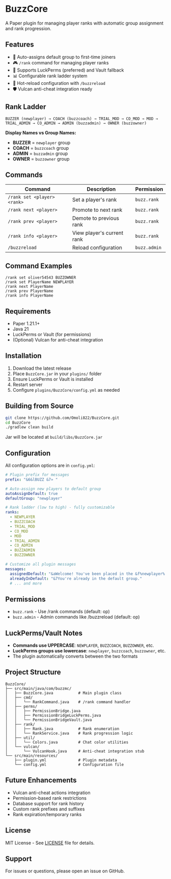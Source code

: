 # BuzzCore

A Paper plugin for managing player ranks with automatic group assignment and rank progression.

## Features
- 🎯 Auto-assigns default group to first-time joiners
- 🎮 `/rank` command for managing player ranks
- 🔧 Supports LuckPerms (preferred) and Vault fallback
- 📊 Configurable rank ladder system
- 🔄 Hot-reload configuration with `/buzzreload`
- 🛡️ Vulcan anti-cheat integration ready

## Rank Ladder
```
BUZZER (newplayer) → COACH (buzzcoach) → TRIAL_MOD → CO_MOD → MOD → TRIAL_ADMIN → CO_ADMIN → ADMIN (buzzadmin) → OWNER (buzzowner)
```

**Display Names vs Group Names:**
- **BUZZER** = `newplayer` group
- **COACH** = `buzzcoach` group  
- **ADMIN** = `buzzadmin` group
- **OWNER** = `buzzowner` group

## Commands
| Command | Description | Permission |
|---------|-------------|------------|
| `/rank set <player> <rank>` | Set a player's rank | `buzz.rank` |
| `/rank next <player>` | Promote to next rank | `buzz.rank` |
| `/rank prev <player>` | Demote to previous rank | `buzz.rank` |
| `/rank info <player>` | View player's current rank | `buzz.rank` |
| `/buzzreload` | Reload configuration | `buzz.admin` |

## Command Examples
```
/rank set oliver54543 BUZZOWNER
/rank set PlayerName NEWPLAYER
/rank next PlayerName
/rank prev PlayerName
/rank info PlayerName
```

## Requirements
- Paper 1.21.1+
- Java 21
- LuckPerms or Vault (for permissions)
- (Optional) Vulcan for anti-cheat integration

## Installation
1. Download the latest release
2. Place `BuzzCore.jar` in your `plugins/` folder
3. Ensure LuckPerms or Vault is installed
4. Restart server
5. Configure `plugins/BuzzCore/config.yml` as needed

## Building from Source
```bash
git clone https://github.com/Omoli822/BuzzCore.git
cd BuzzCore
./gradlew clean build
```
Jar will be located at `build/libs/BuzzCore.jar`

## Configuration
All configuration options are in `config.yml`:

```yaml
# Plugin prefix for messages
prefix: "&6&lBUZZ &7» "

# Auto-assign new players to default group
autoAssignDefault: true
defaultGroup: "newplayer"

# Rank ladder (low to high) - fully customizable
ranks:
  - NEWPLAYER
  - BUZZCOACH
  - TRIAL_MOD
  - CO_MOD
  - MOD
  - TRIAL_ADMIN
  - CO_ADMIN
  - BUZZADMIN
  - BUZZOWNER

# Customize all plugin messages
messages:
  assignedDefault: "&aWelcome! You've been placed in the &f%newplayer% &agroup."
  alreadyInDefault: "&7You're already in the default group."
  # ... and more
```

## Permissions
- `buzz.rank` - Use /rank commands (default: op)
- `buzz.admin` - Admin commands like /buzzreload (default: op)

## LuckPerms/Vault Notes
- **Commands use UPPERCASE**: `NEWPLAYER`, `BUZZCOACH`, `BUZZOWNER`, etc.
- **LuckPerms groups use lowercase**: `newplayer`, `buzzcoach`, `buzzowner`, etc.
- The plugin automatically converts between the two formats

## Project Structure
```
BuzzCore/
├── src/main/java/com/buzzmc/
│   ├── BuzzCore.java           # Main plugin class
│   ├── cmd/
│   │   └── RankCommand.java    # /rank command handler
│   ├── perms/
│   │   ├── PermissionBridge.java
│   │   ├── PermissionBridgeLuckPerms.java
│   │   └── PermissionBridgeVault.java
│   ├── rank/
│   │   ├── Rank.java           # Rank enumeration
│   │   └── RankService.java    # Rank progression logic
│   ├── util/
│   │   └── Colors.java         # Chat color utilities
│   └── vulcan/
│       └── VulcanHook.java     # Anti-cheat integration stub
└── src/main/resources/
    ├── plugin.yml              # Plugin metadata
    └── config.yml              # Configuration file
```

## Future Enhancements
- Vulcan anti-cheat actions integration
- Permission-based rank restrictions
- Database support for rank history
- Custom rank prefixes and suffixes
- Rank expiration/temporary ranks

## License
MIT License - See [LICENSE](LICENSE) file for details.

## Support
For issues or questions, please open an issue on GitHub.
